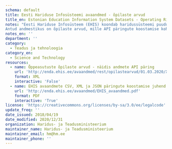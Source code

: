 ```yaml
---
schema: default
title: Eesti Hariduse Infosüsteemi avaandmed - õpilaste arvud
title_en: Estonian Education Information System Datasets - Operating Rights
notes: "Eesti Hariduse Infosüsteem (EHIS) koondab haridussüsteemi puudutavaid andmeid. Register sisaldab andmeid õppeasutuse, õpilaste, õpetajate/õppejõudude, lõpudokumentide, õpikute ja õppekavade kohta. Kõige vanemad andmed on aastast 2004. Kõik EHISe avalikud andmed on kättesaadavad portaalist ja API kaudu (väljundformaadid CSV, XML, JSON). API kasutamise juhend on lisatud täiendava <a href='http://enda.ehis.ee/avaandmed/EHIS_avaandmed.pdf'>failina</a>. 
Antud andmestikus on õpilaste arvud, mille API päringute koostamise kohta on info alapeatükis 2.7. Õpilaste arvude ajalugu realiseeritakse EHIS-e avaandmetena. Realiseeritakse *.csv, *.xml ja *.json väljundi tugi. Õpilaste arvude avaandmete päring võimaldab pärida õpilaste arve õppeasutuses 1. või 15. kuupäeva seisuga sisendis antud kuupäeva järgi."
notes_en: ''
department: ''
category:
  - Teadus ja tehnoloogia
category_en:
  - Science and Technology
resources:
  - name: Õppeasutuste õpilaste arvud - näidis andmete API päring
    url: 'http://enda.ehis.ee/avaandmed/rest/opilastearvud/01.03.2020/XML'
    format: XML
    interactive: 'False'
  - name: EHIS avaandmete CSV, XML ja JSON päringute koostamise juhend
    url: 'http://enda.ehis.ee/avaandmed/EHIS_avaandmed.pdf'
    format: PDF
    interactive: 'True'
license: 'https://creativecommons.org/licenses/by-sa/3.0/ee/legalcode'
update_freq: ''
date_issued: 2018/04/19
date_modified: 2020/12/31
organization: Haridus- ja Teadusministeerium
maintainer_name: Haridus- ja Teadusministeerium
maintainer_email: hm@hm.ee
maintainer_phone: ''
---
```

